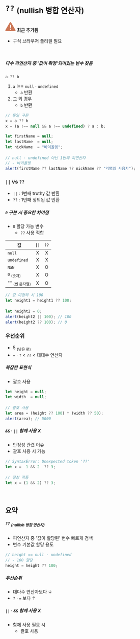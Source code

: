 `??` <sub>(nullish 병합 연산자)</sub>
=======================

<img src="../../images/commons/icons/triangle-exclamation-solid.svg" /> **최근 추가됨**

- 구식 브라우저 폴리필 필요

<br />

##### 다수 피연산자 중 '값이 확정'되어있는 변수 찾음
```javascript
a ?? b
```
1. `a` !== `null` · `undefined`
    - `a` 반환
2. 그 외 경우
    - `b` 반환
```javascript
// 동일 구문
x = a ?? b
x = (a !== null && a !== undefined) ? a : b;
```
```javascript
let firstName = null;
let lastName  = null;
let nickName  = "바이올렛";

// null · undefined 아닌 1번째 피연산자
// - 바이올렛
alert(firstName ?? lastName ?? nickName ?? "익명의 사용자");
```

### `||` vs `??`
- `||` : 1번째 truthy 값 반환
- `??` : 1번째 정의된 값 반환

##### `0` 구분 시 중요한 차이점
- `0` 할당 가능 변수
  - `??` 사용 적합

|값|`\|\|`|`??`|
|---|:---:|:---:|
|`null`|X|X|
|`undefined`|X|X|
|`NaN`|X|O|
|`0` <sub>(숫자)</sub>|X|O|
|`""` <sub>(빈 문자열)</sub>|X|O|

```javascript
// 값 미정의 시 100
let height1 = height1 ?? 100;

let height2 = 0;
alert(height2 || 100); // 100
alert(height2 ?? 100); // 0
```

### 우선순위
- 5 <sub>(낮은 편)</sub>
- `=` · `?` \< `??` \< 대대수 연산자

##### 복잡한 표현식
- 괄호 사용
```javascript
let height = null;
let width  = null;

// 괄호 사용
let area = (height ?? 100) * (width ?? 50);
alert(area); // 5000
```

##### `&&` · `||` 함께 사용 X
- 안정성 관련 이슈
- 괄호 사용 시 가능
```javascript
// SyntaxError: Unexpected token '??'
let x =  1 && 2  ?? 3;

// 정상 작동
let x = (1 && 2) ?? 3;
```

<br />

## 요약

##### `??` <sub>(nullish 병합 연산자)</sub>
- 피연산자 중 '값이 할당된' 변수 빠르게 검색
- 변수 기본값 할당 용도
```javascript
// height == null · undefined
// - 100 할당
height = height ?? 100;
```

##### 우선순위
- 대다수 연산자보다 ↓
- `?` · `=` 보다 ↑

##### `||` · `&&` 함께 사용 X
- 함께 사용 필요 시
  - 괄호 사용

